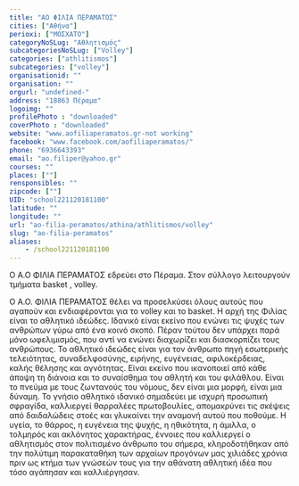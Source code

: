 ```yaml
---
title: "ΑΟ ΦΙΛΙΑ ΠΕΡΑΜΑΤΟΣ"
cities: ["Αθήνα"]
perioxi: ["ΜΟΣΧΑΤΟ"]
categoryNoSLug: "Αθλητισμός"
subcategoriesNoSLug: ["Volley"]
categories: ["athlitismos"]
subcategories: ["volley"]
organisationid: ""
organisation: ""
orgurl: "undefined-"
address: "18863 Πέραμα"
logoimg: ""
profilePhoto : "downloaded"
coverPhoto : "downloaded"
website: "www.aofiliaperamatos.gr-not working"
facebook: "www.facebook.com/aofiliaperamatos/"
phone: "6936643393"
email: "ao.filiper@yahoo.gr"
courses: ""
places: [""]
rensponsibles: ""
zipcode: [""]
UID: "school221120181100"
latitude: ""
longitude: ""
url: "ao-filia-peramatos/athina/athlitismos/volley"
slug: "ao-filia-peramatos"
aliases:
    - /school221120181100
---
```



Ο Α.Ο ΦΙΛΙΑ ΠΕΡΑΜΑΤΟΣ εδρεύει στο Πέραμα. Στον σύλλογο λειτουργούν τμήματα basket , volley.

Ο Α.Ο. ΦΙΛΙΑ ΠΕΡΑΜΑΤΟΣ θέλει να προσελκύσει όλους αυτούς που αγαπούν και ενδιαφέρονται για το volley και το basket. Η αρχή της Φιλίας είναι το αθλητικό ιδεώδες. Ιδανικό είναι εκείνο που ενώνει τις ψυχές των ανθρώπων γύρω από ένα κοινό σκοπό. Πέραν τούτου δεν υπάρχει παρά μόνο ωφελιμισμός, που αντί να ενώνει διαχωρίζει και διασκορπίζει τους ανθρώπους. Το αθλητικό ιδεώδες είναι για τον άνθρωπο πηγή εσωτερικής τελειότητας, συναδελφοσύνης, ειρήνης, ευγένειας, αφιλοκέρδειας, καλής θέλησης και αγνότητας. Είναι εκείνο που ικανοποιεί από κάθε άποψη τη διάνοια και το συναίσθημα του αθλητή και του φιλάθλου. Είναι το πνεύμα με τους ζωντανούς του νόμους, δεν είναι μια μορφή, είναι μια δύναμη. Το γνήσιο αθλητικό ιδανικό σημαδεύει με ισχυρή προσωπική σφραγίδα, καλλιεργεί θαρραλέες πρωτοβουλίες, απομακρύνει τις σκέψεις από δαιδαλώδεις στοές και γλυκαίνει την αναμονή αυτού που ποθούμε. Η υγεία, το θάρρος, η ευγένεια της ψυχής, η ηθικότητα, η άμιλλα, ο τολμηρός και ακλόνητος χαρακτήρας, έννοιες που καλλιεργεί ο αθλητισμός στον πολιτισμένο άνθρωπο του σήμερα, κληροδοτήθηκαν από την πολύτιμη παρακαταθήκη των αρχαίων προγόνων μας χιλιάδες χρόνια πριν ως κτήμα των γνώσεών τους για την αθάνατη αθλητική ιδέα που τόσο αγάπησαν και καλλιέργησαν.